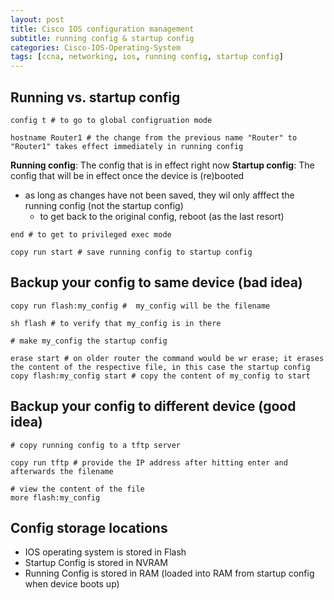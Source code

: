 ```yaml
--- 
layout: post 
title: Cisco IOS configuration management
subtitle: running config & startup config
categories: Cisco-IOS-Operating-System
tags: [ccna, networking, ios, running config, startup config]
---
```


## Running vs. startup config


```
config t # to go to global configruation mode
```
```
hostname Router1 # the change from the previous name "Router" to "Router1" takes effect immediately in running config
```

**Running config**: The config that is in effect right now
**Startup config**: The config that will be in effect once the device is (re)booted

- as long as changes have not been saved, they wil only afffect the running config (not the startup config)
    - to get back to the original config, reboot (as the last resort)

```
end # to get to privileged exec mode
```
```
copy run start # save running config to startup config
```

 
## Backup your config to same device (bad idea)

```
copy run flash:my_config #  my_config will be the filename
```
```
sh flash # to verify that my_config is in there
```
```
# make my_config the startup config

erase start # on older router the command would be wr erase; it erases the content of the respective file, in this case the startup config
copy flash:my_config start # copy the content of my_config to start 
```

## Backup your config to different device (good idea)

```
# copy running config to a tftp server

copy run tftp # provide the IP address after hitting enter and afterwards the filename
```

```
# view the content of the file
more flash:my_config 
```

## Config storage locations

- IOS operating system is stored in Flash
- Startup Config is stored in NVRAM
- Running Config is stored in RAM (loaded into RAM from startup config when device boots up)



